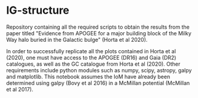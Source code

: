 # IG-structure

Repository containing all the required scripts to obtain the results from the paper titled "Evidence from APOGEE for a major building block of the Milky Way halo buried in the Galactic bulge" (Horta et al 2020).

In order to successfully replicate all the plots contained in Horta et al (2020), one must have access to the APOGEE (DR16) and Gaia (DR2) catalogues, as well as the GC catalogue from Horta et al (2020). Other requirements include python modules such as numpy, scipy, astropy, galpy and matplotlib. This notebook assumes the IoM have already been determined using galpy (Bovy et al 2016) in a McMillan potential (McMillan et al 2017). 
